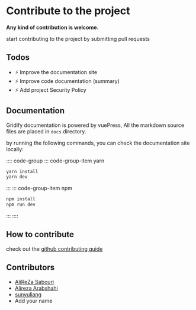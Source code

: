 # Contribute to the project

**Any kind of contribution is welcome.**

start contributing to the project by submitting pull requests

## Todos

- :zap: Improve the documentation site
- :zap: Improve code documentation (summary)
- :zap: Add project Security Policy

## Documentation

Gridify documentation is powered by vuePress,
All the markdown source files are placed in `docs` directory.

by running the following commands, you can check the documentation site locally:

:::: code-group
::: code-group-item yarn

```cmd
yarn install
yarn dev
```

:::
::: code-group-item npm

```cmd
npm install
npm run dev
```

:::
::::

## How to contribute

check out the [github contributing guide](https://git-scm.com/book/en/v2/GitHub-Contributing-to-a-Project)

## Contributors

- [AliReZa Sabouri](https://github.com/alirezanet)
- [Alireza Arabshahi](https://github.com/AlirezaArabshahi)
- [sunyuliang](https://github.com/sunyuliang)
- Add your name
